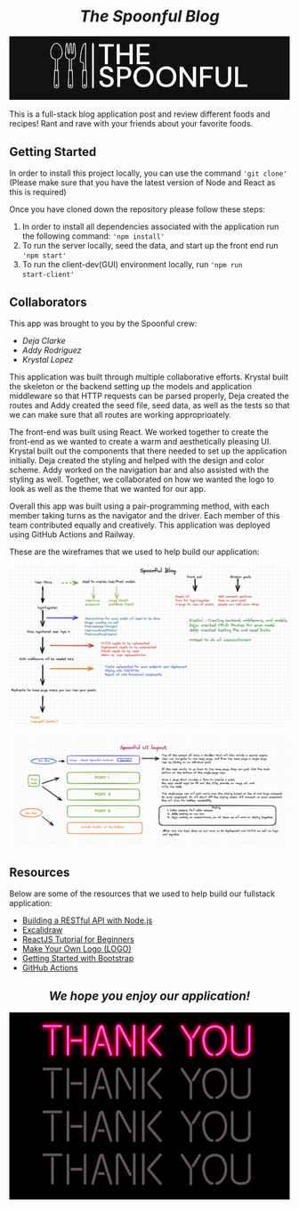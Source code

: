 <h1 align="center"><b><i>The Spoonful Blog</b></i></h1>
<p>
<img width=800 src="logos/logo-color.png">
</p>

This is a full-stack blog application post and review different foods and recipes! Rant and rave with your friends about your favorite foods. 

## Getting Started

In order to install this project locally, you can use the command <code>'git clone'</code> (Please make sure that you have the latest version of Node and React as this is required)

Once you have cloned down the repository please follow these steps:

1. In order to install all dependencies associated with the application run the following command: <code>'npm install'</code>
2. To run the server locally, seed the data, and start up the front end run  <code>'npm start'</code>
3. To run the client-dev(GUI) environment locally, run <code>'npm run start-client'</code>


## Collaborators 

This app was brought to you by the Spoonful crew:

* <i>Deja Clarke</i>
* <i>Addy Rodriguez</i>
* <i>Krystal Lopez</i>

This application was built through multiple collaborative efforts. Krystal built the skeleton or the backend setting up the models and application middleware so that HTTP requests can be parsed properly, Deja created the routes and Addy created the seed file, seed data, as well as the tests so that we can make sure that all routes are working approprioately. 

The front-end was built using React. We worked together to create the front-end as we wanted to create a warm and aesthetically pleasing UI. Krystal built out the components that there needed to set up the application initially. Deja created the styling and helped with the design and color scheme. Addy worked on the navigation bar and also assisted with the styling as well. Together, we collaborated on how we wanted the logo to look as well as the theme that we wanted for our app. 

Overall this app was built using a pair-programming method, with each member taking turns as the navigator and the driver. Each member of this team contributed equally and creatively. This application was deployed using GitHub Actions and Railway. 

These are the wireframes that we used to help build our application:
<div>
<img src="Spoonful wireframe.png">
</div>
<br>
<div>
<img src="spoonful-ui-layout.png" width="800">
</div>

## Resources

Below are some of the resources that we used to help build our fullstack application: 

* [Building a RESTful API with Node.js](https://www.youtube.com/playlist?list=PL55RiY5tL51q4D-B63KBnygU6opNPFk_q)
* [Excalidraw](https://excalidraw.com/)
* [ReactJS Tutorial for Beginners](https://www.youtube.com/playlist?list=PLC3y8-rFHvwgg3vaYJgHGnModB54rxOk3)
* [Make Your Own Logo (LOGO)](https://app.logo.com/business-name/)
* [Getting Started with Bootstrap](https://getbootstrap.com/docs/5.3/getting-started/introduction/)
* [GitHub Actions](https://docs.github.com/en/actions)


<h2 align="center" ><i><b>We hope you enjoy our application!</i></b></h2>

<p>
<img  width="800" src="thankyou.gif">
</p>
 
